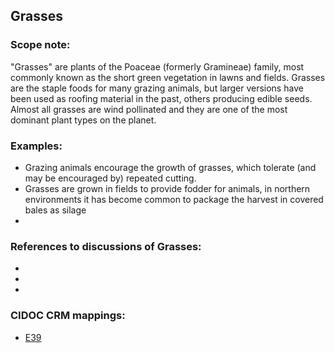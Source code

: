 
## Grasses 

###  Scope note: 
"Grasses" are plants of the Poaceae (formerly Gramineae) family, most commonly known as the short green vegetation in lawns and fields. Grasses are the staple foods for many grazing animals, but larger versions have been used as roofing material in the past, others producing edible seeds. Almost all grasses are wind pollinated and they are one of the most dominant plant types on the planet.

### Examples: 

* Grazing animals encourage the growth of grasses, which tolerate (and may be encouraged by) repeated cutting.
* Grasses are grown in fields to provide fodder for animals, in northern environments it has become common to package the harvest in covered bales as silage
* 

### References to discussions of Grasses:

* 

* 

* 

### CIDOC CRM mappings: 

* [E39](http://www.cidoc-crm.org/Entity/e39-actor/version-6.1)



